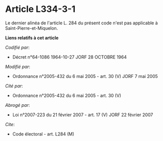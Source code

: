 # Article L334-3-1

Le dernier alinéa de l'article L. 284 du présent code n'est pas applicable à Saint-Pierre-et-Miquelon.

**Liens relatifs à cet article**

_Codifié par_:

  - Décret n°64-1086 1964-10-27 JORF 28 OCTOBRE 1964

_Modifié par_:

  - Ordonnance n°2005-432 du 6 mai 2005 - art. 30 (V) JORF 7 mai 2005

_Cité par_:

  - Ordonnance n°2005-432 du 6 mai 2005 - art. 30 (V)

_Abrogé par_:

  - Loi n°2007-223 du 21 février 2007 - art. 17 (V) JORF 22 février 2007

_Cite_:

  - Code électoral - art. L284 (M)
